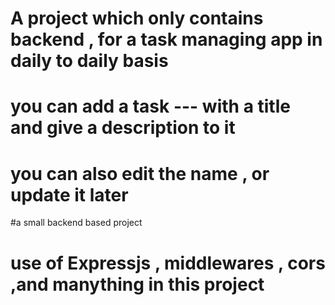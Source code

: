 # A project which only contains backend , for a task managing app in daily to daily basis
# you can add a task --- with a title and give a description to it
# you can also edit the name , or update it later 
#a small backend based project
# use of Expressjs , middlewares , cors ,and manything in this project
